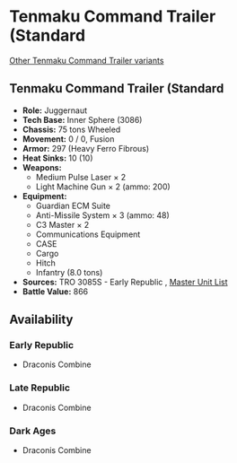 # Tenmaku Command Trailer (Standard 

[Other Tenmaku Command Trailer variants](../tenmaku_command_trailer.md) 

## Tenmaku Command Trailer (Standard 

- **Role:** Juggernaut 
- **Tech Base:** Inner Sphere (3086) 
- **Chassis:** 75 tons Wheeled 
- **Movement:** 0 / 0, Fusion 
- **Armor:** 297 (Heavy Ferro Fibrous) 
- **Heat Sinks:** 10 (10) 
- **Weapons:** 
  - Medium Pulse Laser × 2 
  - Light Machine Gun × 2 (ammo: 200) 
- **Equipment:** 
  - Guardian ECM Suite 
  - Anti-Missile System × 3 (ammo: 48) 
  - C3 Master × 2 
  - Communications Equipment 
  - CASE 
  - Cargo 
  - Hitch 
  - Infantry (8.0 tons) 
- **Sources:** TRO 3085S - Early Republic , [Master Unit List](http://masterunitlist.info/Unit/Details/5206/tenmaku-command-trailer-standard) 
- **Battle Value:** 866 

## Availability 

### Early Republic 

- Draconis Combine 

### Late Republic 

- Draconis Combine 

### Dark Ages 

- Draconis Combine 

